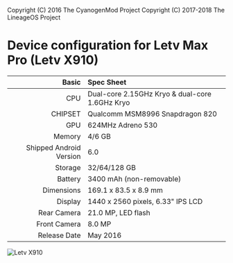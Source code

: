 Copyright (C) 2016 The CyanogenMod Project
Copyright (C) 2017-2018 The LineageOS Project

Device configuration for Letv Max Pro (Letv X910)
=====================================

Basic   | Spec Sheet
-------:|:-------------------------
CPU     | Dual-core 2.15GHz Kryo & dual-core 1.6GHz Kryo
CHIPSET | Qualcomm MSM8996 Snapdragon 820
GPU     | 624MHz Adreno 530
Memory  | 4/6 GB
Shipped Android Version | 6.0
Storage | 32/64/128 GB
Battery | 3400 mAh (non-removable)
Dimensions | 169.1 x 83.5 x 8.9 mm
Display | 1440 x 2560 pixels, 6.33" IPS LCD
Rear Camera  | 21.0 MP, LED flash
Front Camera | 8.0 MP
Release Date | May 2016

![Letv X910](http://images.indianexpress.com/2016/02/lemaxpro_big.jpg "Letv X910")
